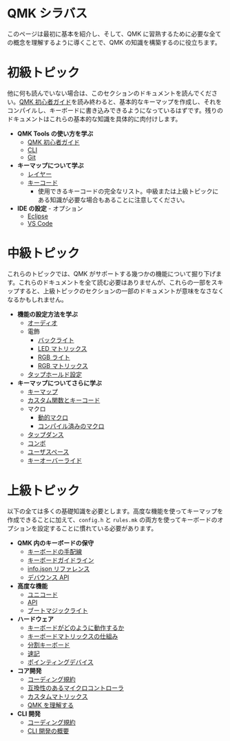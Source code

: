 # QMK シラバス

<!---
  original document: 0.14.22:docs/syllabus.md
  git diff 0.14.22 HEAD -- docs/syllabus.md | cat
-->

このページは最初に基本を紹介し、そして、QMK に習熟するために必要な全ての概念を理解するように導くことで、QMK の知識を構築するのに役立ちます。

# 初級トピック

他に何も読んでいない場合は、このセクションのドキュメントを読んでください。[QMK 初心者ガイド](newbs)を読み終わると、基本的なキーマップを作成し、それをコンパイルし、キーボードに書き込みできるようになっているはずです。残りのドキュメントはこれらの基本的な知識を具体的に肉付けします。

* **QMK Tools の使い方を学ぶ**
   * [QMK 初心者ガイド](newbs)
   * [CLI](cli)
   * [Git](newbs_git_best_practices)
* **キーマップについて学ぶ**
   * [レイヤー](feature_layers)
   * [キーコード](keycodes)
      * 使用できるキーコードの完全なリスト。中級または上級トピックにある知識が必要な場合もあることに注意してください。
* **IDE の設定** - オプション
   * [Eclipse](other_eclipse)
   * [VS Code](other_vscode)

# 中級トピック

これらのトピックでは、QMK がサポートする幾つかの機能について掘り下げます。これらのドキュメントを全て読む必要はありませんが、これらの一部をスキップすると、上級トピックのセクションの一部のドキュメントが意味をなさなくなるかもしれません。

* **機能の設定方法を学ぶ**
   <!-- * Configuration Overview  FIXME(skullydazed/anyone): write this document -->
   * [オーディオ](feature_audio)
   * 電飾
      * [バックライト](feature_backlight)
      * [LED マトリックス](feature_led_matrix)
      * [RGB ライト](feature_rgblight)
      * [RGB マトリックス](feature_rgb_matrix)
   * [タップホールド設定](tap_hold)
* **キーマップについてさらに学ぶ**
   * [キーマップ](keymap)
   * [カスタム関数とキーコード](custom_quantum_functions)
   * マクロ
      * [動的マクロ](feature_dynamic_macros)
      * [コンパイル済みのマクロ](feature_macros)
   * [タップダンス](feature_tap_dance)
   * [コンボ](feature_combo)
   * [ユーザスペース](feature_userspace)
   * [キーオーバーライド](feature_key_overrides)

# 上級トピック

以下の全ては多くの基礎知識を必要とします。高度な機能を使ってキーマップを作成できることに加えて、`config.h` と `rules.mk` の両方を使ってキーボードのオプションを設定することに慣れている必要があります。

* **QMK 内のキーボードの保守**
   * [キーボードの手配線](hand_wire)
   * [キーボードガイドライン](hardware_keyboard_guidelines)
   * [info.json リファレンス](reference_info_json)
   * [デバウンス API](feature_debounce_type)
* **高度な機能**
   * [ユニコード](feature_unicode)
   * [API](api_overview)
   * [ブートマジックライト](feature_bootmagic)
* **ハードウェア**
   * [キーボードがどのように動作するか](how_keyboards_work)
   * [キーボードマトリックスの仕組み](how_a_matrix_works)
   * [分割キーボード](feature_split_keyboard)
   * [速記](feature_stenography)
   * [ポインティングデバイス](feature_pointing_device)
* **コア開発**
   * [コーディング規約](coding_conventions_c)
   * [互換性のあるマイクロコントローラ](compatible_microcontrollers)
   * [カスタムマトリックス](custom_matrix)
   * [QMK を理解する](understanding_qmk)
* **CLI 開発**
   * [コーディング規約](coding_conventions_python)
   * [CLI 開発の概要](cli_development)
